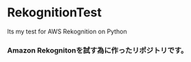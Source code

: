 # RekognitionTest
Its my test for AWS Rekognition on Python

<h3>Amazon Rekognitonを試す為に作ったリポジトリです。</h3>
